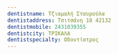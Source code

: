 ```yaml
---
dentistname: Τζιαμαλή Σταυρούλα
dentistaddress: Τσιτσάνη 18 42132
dentistmobile: 2431039355
dentistcity: ΤΡΙΚΑΛΑ
dentistspecialty: Οδοντίατρος
---
```

